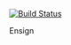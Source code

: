 [![Build Status](https://travis-ci.com/KeenWill/ensign.svg?token=dTBYqjzqKc7Xyd3yb5dD&branch=master)](https://travis-ci.com/KeenWill/ensign)

Ensign
